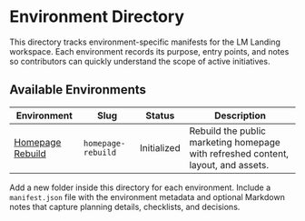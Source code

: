# Environment Directory

This directory tracks environment-specific manifests for the LM Landing workspace. Each environment records its purpose, entry points, and notes so contributors can quickly understand the scope of active initiatives.

## Available Environments

| Environment | Slug | Status | Description |
| --- | --- | --- | --- |
| [Homepage Rebuild](homepage-rebuild/manifest.json) | `homepage-rebuild` | Initialized | Rebuild the public marketing homepage with refreshed content, layout, and assets. |

Add a new folder inside this directory for each environment. Include a `manifest.json` file with the environment metadata and optional Markdown notes that capture planning details, checklists, and decisions.
